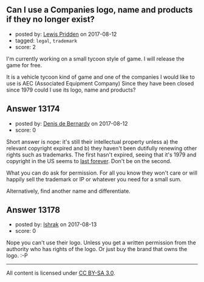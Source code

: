 ## Can I use a Companies logo, name and products if they no longer exist?

- posted by: [Lewis Pridden](https://stackexchange.com/users/11540426/lewis-pridden) on 2017-08-12
- tagged: `legal`, `trademark`
- score: 2

I'm currently working on a small tycoon style of game. I will release the game for free.

It is a vehicle tycoon kind of game and one of the companies I would like to use is AEC (Associated Equipment Company) Since they have been closed since 1979 could I use its logo, name and products?


## Answer 13174

- posted by: [Denis de Bernardy](https://stackexchange.com/users/182468/denis-de-bernardy) on 2017-08-12
- score: 0

Short answer is nope: it's still their intellectual property unless a) the relevant copyright expired and b) they haven't been dutifully renewing other rights such as trademarks. The first hasn't expired, seeing that it's 1979 and copyright in the US seems to [last forever](https://en.wikipedia.org/wiki/Copyright_law_of_the_United_States). Don't be on the second.

What you can do ask for permission. For all you know they won't care or will happily sell the trademark or IP or whatever you need for a small sum.

Alternatively, find another name and differentiate.


## Answer 13178

- posted by: [Ishrak](https://stackexchange.com/users/3192567/ishrak) on 2017-08-13
- score: 0

Nope you can't use their logo. Unless you get a written permission from the authority who has rights of the logo.
Or just buy the brand that owns the logo. :-P



---

All content is licensed under [CC BY-SA 3.0](https://creativecommons.org/licenses/by-sa/3.0/).
